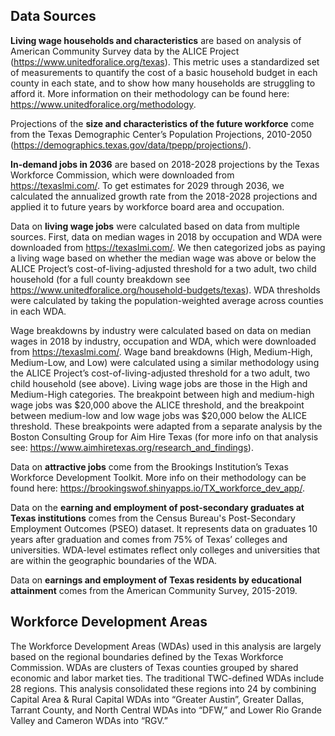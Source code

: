 ## Data Sources
**Living wage households and characteristics** are based on analysis of American Community Survey data by the ALICE Project (https://www.unitedforalice.org/texas). This metric uses a standardized set of measurements to quantify the cost of a basic household budget in each county in each state, and to show how many households are struggling to afford it. More information on their methodology can be found here: https://www.unitedforalice.org/methodology.

Projections of the **size and characteristics of the future workforce** come from the Texas Demographic Center’s Population Projections, 2010-2050 (https://demographics.texas.gov/data/tpepp/projections/). 

**In-demand jobs in 2036** are based on 2018-2028 projections by the Texas Workforce Commission, which were downloaded from https://texaslmi.com/. To get estimates for 2029 through 2036, we calculated the annualized growth rate from the 2018-2028 projections and applied it to future years by workforce board area and occupation.

Data on **living wage jobs** were calculated based on data from multiple sources. First, data on median wages in 2018 by occupation and WDA were downloaded from https://texaslmi.com/. We then categorized jobs as paying a living wage based on whether the median wage was above or below the ALICE Project’s cost-of-living-adjusted threshold for a two adult, two child household (for a full county breakdown see https://www.unitedforalice.org/household-budgets/texas). WDA thresholds were calculated by taking the population-weighted average across counties in each WDA.

Wage breakdowns by industry were calculated based on data on median wages in 2018 by industry, occupation and WDA, which were downloaded from https://texaslmi.com/. Wage band breakdowns (High, Medium-High, Medium-Low, and Low) were calculated using a similar methodology using the ALICE Project’s cost-of-living-adjusted threshold for a two adult, two child household (see above). Living wage jobs are those in the High and Medium-High categories. The breakpoint between high and medium-high wage jobs was $20,000 above the ALICE threshold, and the breakpoint between medium-low and low wage jobs was $20,000 below the ALICE threshold. These breakpoints were adapted from a separate analysis by the Boston Consulting Group for Aim Hire Texas (for more info on that analysis see: https://www.aimhiretexas.org/research_and_findings). 

Data on **attractive jobs** come from the Brookings Institution’s Texas Workforce Development Toolkit. More info on their methodology can be found here: https://brookingswof.shinyapps.io/TX_workforce_dev_app/.

Data on the **earning and employment of post-secondary graduates at Texas institutions** comes from the Census Bureau's Post-Secondary Employment Outcomes (PSEO) dataset. It represents data on graduates 10 years after graduation and comes from 75% of Texas’ colleges and universities. WDA-level estimates reflect only colleges and universities that are within the geographic boundaries of the WDA.

Data on **earnings and employment of Texas residents by educational attainment** comes from the American Community Survey, 2015-2019.

## Workforce Development Areas

The Workforce Development Areas (WDAs) used in this analysis are largely based on the regional boundaries defined by the Texas Workforce Commission. WDAs are clusters of Texas counties grouped by shared economic and labor market ties. The traditional TWC-defined WDAs include 28 regions. This analysis consolidated these regions into 24 by combining Capital Area & Rural Capital WDAs into “Greater Austin”, Greater Dallas, Tarrant County, and North Central WDAs into “DFW,” and Lower Rio Grande Valley and Cameron WDAs into “RGV.” 
